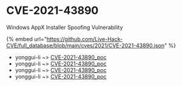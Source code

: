 # CVE-2021-43890

Windows AppX Installer Spoofing Vulnerability

{% embed url="https://github.com/Live-Hack-CVE/full_database/blob/main/cves/2021/CVE-2021-43890.json" %}


* yonggui-li ~> [CVE-2021-43890_poc](https://www.alice-snow.ru/2021/database/cve-2021-43890/cve-2021-43890_poc-yonggui-li)
* yonggui-li ~> [CVE-2021-43890_poc](https://www.alice-snow.ru/2021/database/cve-2021-43890/cve-2021-43890_poc-yonggui-li)
* yonggui-li ~> [CVE-2021-43890_poc](https://www.alice-snow.ru/2021/database/cve-2021-43890/cve-2021-43890_poc-yonggui-li)
* yonggui-li ~> [CVE-2021-43890_poc](https://www.alice-snow.ru/2021/database/cve-2021-43890/cve-2021-43890_poc-yonggui-li)